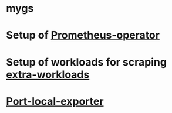 # mygs


# Setup of [Prometheus-operator](https://github.com/primeroz/mygs/tree/main/monitoring/kube-prometheus)
# Setup of workloads for scraping [extra-workloads](https://github.com/primeroz/mygs/tree/main/monitoring/extra-workloads)
# [Port-local-exporter](https://github.com/primeroz/mygs/tree/main/port-scan-exporter)
